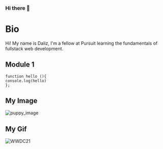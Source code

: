 ### Hi there 👋


# Bio
Hi! My name is Daliz, I'm a fellow at Pursuit learning the fundamentals of fullstack web development. 


## Module 1
```jascript
function hello (){
console.log(hello)
};
```

## My Image
![puppy_image](https://www.luxurypuppies2u.com/wp-content/uploads/2019/11/iStock-512907182.png)

## My Gif
![WWDC21](https://user-images.githubusercontent.com/33786946/113071738-5fe51200-9193-11eb-8bc9-2cde6ed0d62e.gif)

